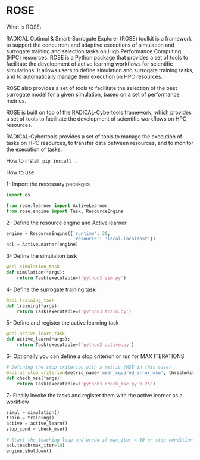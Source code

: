 # ROSE
What is ROSE:

RADICAL Optimal & Smart-Surrogate Explorer (ROSE) toolkit is a framework to support the concurrent and adaptive executions of simulation and surrogate training and selection tasks on High Performance Computing (HPC) resources.
ROSE is a Python package that provides a set of tools to facilitate the development of active learning workflows for scientific simulations. It allows users to define simulation and surrogate training tasks, and to automatically manage their execution on HPC resources. 

ROSE also provides a set of tools to facilitate the selection of the best surrogate model for a given simulation, based on a set of performance metrics.

ROSE is built on top of the RADICAL-Cybertools framework, which provides a set of tools to facilitate the development of scientific workflows on HPC resources. 

RADICAL-Cybertools provides a set of tools to manage the execution of tasks on HPC resources, to transfer data between resources, and to monitor the execution of tasks.

How to install:
`pip install .`

How to use:

1- Import the necessary pacakges
```python
import os

from rose.learner import ActiveLearner
from rose.engine import Task, ResourceEngine
```

2- Define the resource engine and Active learner
```python
engine = ResourceEngine({'runtime': 30,
                         'resource': 'local.localhost'})
acl = ActiveLearner(engine)
```

3- Define the simulation task
```python
@acl.simulation_task
def simulation(*args):
    return Task(executable=f'python3 sim.py')
```

4- Define the surrogate training task
```python
@acl.training_task
def training(*args):
    return Task(executable=f'python3 train.py')
```

5- Define and register the active learning task
```python
@acl.active_learn_task
def active_learn(*args):
    return Task(executable=f'python3 active.py')
```

6- Optionally you can define a stop criterion or run for MAX ITERATIONS
```python
# Defining the stop criterion with a metric (MSE in this case)
@acl.as_stop_criterion(metric_name='mean_squared_error_mse', threshold=0.1)
def check_mse(*args):
    return Task(executable=f'python3 check_mse.py 0.25')
```

7- Finally invoke the tasks and register them with the active learner as a workflow
```python
simul = simulation()
train = training()
active = active_learn()
stop_cond = check_mse()

# Start the teaching loop and break if max_iter = 10 or stop condition is met
acl.teach(max_iter=10)
engine.shutdown()
```